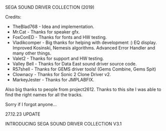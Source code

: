 SEGA SOUND DRIVER COLLECTION (2019)

Credits:
- TheBlad768 - Idea and implementation.
- Mr.Cat - Thanks for speaker gfx.
- FoxConED - Thanks for fonts and HW testing.
- Vladikcomper - Big thanks for helping with development :) EQ display. Improved Kosinski, Nemesis algorithms. Advanced Error Handler and many other things.
- Valet2 - Thanks for support and HW testing.
- Valley Bell - Thanks for Data East sound driver source code.
- R57shell - Thanks for GEMS driver tools! (Gems Combine, Gems Spit)
- Clownacy - Thanks for Sonic 2 Clone Driver v2.
- MarkeyJester - Thanks for JMPLABFIX.

Also big thanks to people from project2612. Thanks to this site I was able to find the right names for all the tracks.

Sorry if I forgot anyone...

27.12.23 UPDATE

INTRODUCING SEGA SOUND DRIVER COLLECTION V3.1
